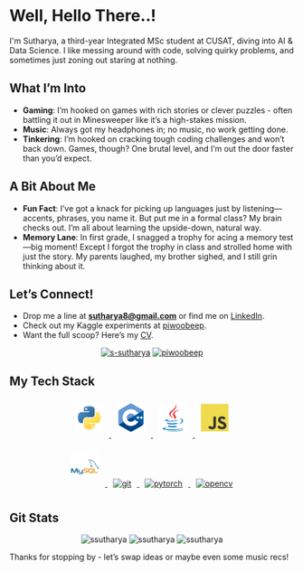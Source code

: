 # Well, Hello There..!

I'm Sutharya, a third-year Integrated MSc student at CUSAT, diving into AI & Data Science. I like messing around with code, solving quirky problems, and sometimes just zoning out staring at nothing.

## What I’m Into
- **Gaming**: I’m hooked on games with rich stories or clever puzzles - often battling it out in Minesweeper like it’s a high-stakes mission.
- **Music**: Always got my headphones in; no music, no work getting done.
- **Tinkering**: I’m hooked on cracking tough coding challenges and won’t back down. Games, though? One brutal level, and I’m out the door faster than you’d expect.

## A Bit About Me
- **Fun Fact**: I’ve got a knack for picking up languages just by listening—accents, phrases, you name it. But put me in a formal class? My brain checks out. I’m all about learning the upside-down, natural way.
- **Memory Lane**: In first grade, I snagged a trophy for acing a memory test—big moment! Except I forgot the trophy in class and strolled home with just the story. My parents laughed, my brother sighed, and I still grin thinking about it.

## Let’s Connect!
- Drop me a line at **sutharya8@gmail.com** or find me on [LinkedIn](https://linkedin.com/in/s-sutharya).
- Check out my Kaggle experiments at [piwoobeep](https://kaggle.com/piwoobeep).
- Want the full scoop? Here’s my [CV](https://drive.google.com/file/u/2/d/1oPmKBo_ZETrYlni8Hi8BKgoLvOwBUhZD/view?usp=drivesdk).

<p align="center"> <a href="https://linkedin.com/in/s-sutharya" target="blank"><img src="https://raw.githubusercontent.com/rahuldkjain/github-profile-readme-generator/master/src/images/icons/Social/linked-in-alt.svg" alt="s-sutharya" height="30" width="40" /></a> <a href="https://kaggle.com/piwoobeep" target="blank"><img src="https://raw.githubusercontent.com/rahuldkjain/github-profile-readme-generator/master/src/images/icons/Social/kaggle.svg" alt="piwoobeep" height="30" width="40" /></a> </p>

## My Tech Stack
<p align="center"> <a href="https://www.python.org" target="_blank" rel="noreferrer"> <img src="https://raw.githubusercontent.com/devicons/devicon/master/icons/python/python-original.svg" alt="python" width="50" height="50" style="margin: 10px;" /> </a> <a href="https://www.w3schools.com/cpp/" target="_blank" rel="noreferrer"> <img src="https://raw.githubusercontent.com/devicons/devicon/master/icons/cplusplus/cplusplus-original.svg" alt="cpp" width="50" height="50" style="margin: 10px;" /> </a> <a href="https://www.java.com" target="_blank" rel="noreferrer"> <img src="https://raw.githubusercontent.com/devicons/devicon/master/icons/java/java-original.svg" alt="java" width="50" height="50" style="margin: 10px;" /> </a> <a href="https://developer.mozilla.org/en-US/docs/Web/JavaScript" target="_blank" rel="noreferrer"> <img src="https://raw.githubusercontent.com/devicons/devicon/master/icons/javascript/javascript-original.svg" alt="javascript" width="50" height="50" style="margin: 10px;" /> </a> </p> <p align="center"> <a href="https://www.mysql.com/" target="_blank" rel="noreferrer"> <img src="https://raw.githubusercontent.com/devicons/devicon/master/icons/mysql/mysql-original-wordmark.svg" alt="mysql" width="50" height="50" style="margin: 10px;" /> </a> <a href="https://git-scm.com/" target="_blank" rel="noreferrer"> <img src="https://www.vectorlogo.zone/logos/git-scm/git-scm-icon.svg" alt="git" width="50" height="50" style="margin: 10px;" /> </a> <a href="https://pytorch.org/" target="_blank" rel="noreferrer"> <img src="https://www.vectorlogo.zone/logos/pytorch/pytorch-icon.svg" alt="pytorch" width="50" height="50" style="margin: 10px;" /> </a> <a href="https://opencv.org/" target="_blank" rel="noreferrer"> <img src="https://www.vectorlogo.zone/logos/opencv/opencv-icon.svg" alt="opencv" width="50" height="50" style="margin: 10px;" /> </a> </p>

## Git Stats
<p align="center"> <img src="https://github-readme-stats.vercel.app/api/top-langs?username=ssutharya&show_icons=true&locale=en&layout=compact&theme=merko" alt="ssutharya" /> <img src="https://github-readme-stats.vercel.app/api?username=ssutharya&show_icons=true&locale=en&theme=merko" alt="ssutharya" /> <img src="https://github-profile-trophy.vercel.app/?username=ssutharya&theme=gruvbox&margin-w=15&rank=SSS,SS,S,A,B,C&no-bg=true&no-frame=true&row=1&column=4" alt="ssutharya" /> </p>


Thanks for stopping by - let’s swap ideas or maybe even some music recs!
